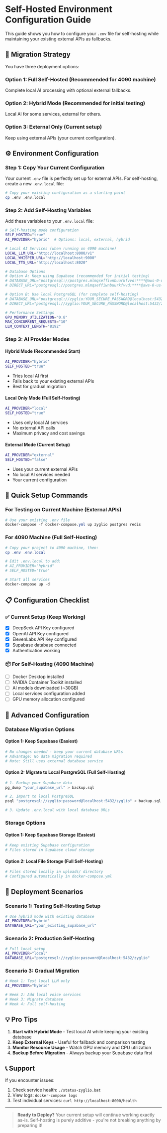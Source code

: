 # Self-Hosted Environment Configuration Guide

This guide shows you how to configure your `.env` file for self-hosting while maintaining your existing external APIs as fallbacks.

## 🔄 Migration Strategy

You have three deployment options:

### Option 1: Full Self-Hosted (Recommended for 4090 machine)
Complete local AI processing with optional external fallbacks.

### Option 2: Hybrid Mode (Recommended for initial testing)
Local AI for some services, external for others.

### Option 3: External Only (Current setup)
Keep using external APIs (your current configuration).

## ⚙️ Environment Configuration

### Step 1: Copy Your Current Configuration
Your current `.env` file is perfectly set up for external APIs. For self-hosting, create a new `.env.local` file:

```bash
# Copy your existing configuration as a starting point
cp .env .env.local
```

### Step 2: Add Self-Hosting Variables
Add these variables to your `.env.local` file:

```bash
# Self-hosting mode configuration
SELF_HOSTED="true"
AI_PROVIDER="hybrid"  # Options: local, external, hybrid

# Local AI Services (when running on 4090 machine)
LOCAL_LLM_URL="http://localhost:8000/v1"
LOCAL_WHISPER_URL="http://localhost:9000"
LOCAL_TTS_URL="http://localhost:8020"

# Database Options
# Option A: Keep using Supabase (recommended for initial testing)
# DATABASE_URL="postgresql://postgres.mlmqseffiwnbuurkfvvd:****@aws-0-us-east-1.pooler.supabase.com:6543/postgres?pgbouncer=true"
# DIRECT_URL="postgresql://postgres.mlmqseffiwnbuurkfvvd:****@aws-0-us-east-1.pooler.supabase.com:5432/postgres"

# Option B: Use local PostgreSQL (for complete self-hosting)
# DATABASE_URL="postgresql://zyglio:YOUR_SECURE_PASSWORD@localhost:5432/zyglio"
# DIRECT_URL="postgresql://zyglio:YOUR_SECURE_PASSWORD@localhost:5432/zyglio"

# Performance Settings
GPU_MEMORY_UTILIZATION="0.8"
MAX_CONCURRENT_REQUESTS="10"
LLM_CONTEXT_LENGTH="8192"
```

### Step 3: AI Provider Modes

#### Hybrid Mode (Recommended Start)
```bash
AI_PROVIDER="hybrid"
SELF_HOSTED="true"
```
- Tries local AI first
- Falls back to your existing external APIs
- Best for gradual migration

#### Local Only Mode (Full Self-Hosting)
```bash
AI_PROVIDER="local"
SELF_HOSTED="true"
```
- Uses only local AI services
- No external API calls
- Maximum privacy and cost savings

#### External Mode (Current Setup)
```bash
AI_PROVIDER="external"
SELF_HOSTED="false"
```
- Uses your current external APIs
- No local AI services needed
- Your current configuration

## 🚀 Quick Setup Commands

### For Testing on Current Machine (External APIs)
```powershell
# Use your existing .env file
docker-compose -f docker-compose.yml up zyglio postgres redis
```

### For 4090 Machine (Full Self-Hosting)
```powershell
# Copy your project to 4090 machine, then:
cp .env .env.local

# Edit .env.local to add:
# AI_PROVIDER="hybrid"
# SELF_HOSTED="true"

# Start all services
docker-compose up -d
```

## 📋 Configuration Checklist

### ✅ Current Setup (Keep Working)
- [x] DeepSeek API Key configured
- [x] OpenAI API Key configured  
- [x] ElevenLabs API Key configured
- [x] Supabase database connected
- [x] Authentication working

### 📦 For Self-Hosting (4090 Machine)
- [ ] Docker Desktop installed
- [ ] NVIDIA Container Toolkit installed
- [ ] AI models downloaded (~30GB)
- [ ] Local services configuration added
- [ ] GPU memory allocation configured

## 🔧 Advanced Configuration

### Database Migration Options

#### Option 1: Keep Supabase (Easiest)
```bash
# No changes needed - keep your current database URLs
# Advantage: No data migration required
# Note: Still uses external database service
```

#### Option 2: Migrate to Local PostgreSQL (Full Self-Hosting)
```bash
# 1. Backup your Supabase data
pg_dump "your_supabase_url" > backup.sql

# 2. Import to local PostgreSQL
psql "postgresql://zyglio:password@localhost:5432/zyglio" < backup.sql

# 3. Update .env.local with local database URLs
```

### Storage Options

#### Option 1: Keep Supabase Storage (Easiest)
```bash
# Keep existing Supabase configuration
# Files stored in Supabase cloud storage
```

#### Option 2: Local File Storage (Full Self-Hosting)
```bash
# Files stored locally in uploads/ directory
# Configured automatically in docker-compose.yml
```

## 🎯 Deployment Scenarios

### Scenario 1: Testing Self-Hosting Setup
```bash
# Use hybrid mode with existing database
AI_PROVIDER="hybrid"
DATABASE_URL="your_existing_supabase_url"
```

### Scenario 2: Production Self-Hosting
```bash
# Full local setup
AI_PROVIDER="local"
DATABASE_URL="postgresql://zyglio:password@localhost:5432/zyglio"
```

### Scenario 3: Gradual Migration
```bash
# Week 1: Test local LLM only
AI_PROVIDER="hybrid"

# Week 2: Add local voice services
# Week 3: Migrate database
# Week 4: Full self-hosting
```

## 💡 Pro Tips

1. **Start with Hybrid Mode** - Test local AI while keeping your existing database
2. **Keep External Keys** - Useful for fallback and comparison testing
3. **Monitor Resource Usage** - Watch GPU memory and CPU utilization
4. **Backup Before Migration** - Always backup your Supabase data first

## 📞 Support

If you encounter issues:
1. Check service health: `./status-zyglio.bat`
2. View logs: `docker-compose logs`
3. Test individual services: `curl http://localhost:8000/health`

---

> **Ready to Deploy?** Your current setup will continue working exactly as-is. Self-hosting is purely additive - you're not breaking anything by preparing it! 